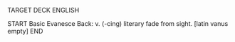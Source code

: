 TARGET DECK
ENGLISH

START
Basic
Evanesce
Back: v. (-cing) literary fade from sight. [latin vanus empty]
END
